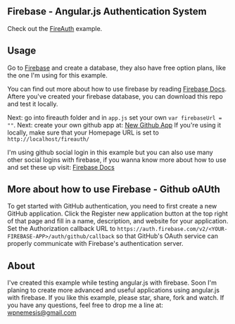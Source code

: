 ## Firebase - Angular.js Authentication System

Check out the [FireAuth](https://uloga.github.io/fireauth/#/login) example.

Usage
-----
Go to [Firebase](https://www.firebase.com/) and create a database, they also have free option plans, like the one I'm using for this example.

You can find out more about how to use firebase by reading [Firebase Docs](https://www.firebase.com/docs/).
Aftere you've created your firebase database, you can download this repo and test it locally. 

Next: go into fireauth folder and in ``` app.js ``` set your own ``` var firebaseUrl = "" ```.
Next: create your own github app at: [New Github App](https://github.com/settings/applications/new)
If you're using it locally, make sure that your Homepage URL is set to ``` http://localhost/fireauth/ ```

I'm using github social login in this example but you can also use many other social logins with firebase,
if you wanna know more about how to use and set these up visit: [Firebase Docs](https://www.firebase.com/docs/web/guide/user-auth.html)

More about how to use Firebase - Github oAUth
-----
To get started with GitHub authentication, you need to first create a new GitHub application. 
Click the Register new application button at the top right of that page and fill in a name, description,
and website for your application. Set the Authorization callback URL to ``` https://auth.firebase.com/v2/<YOUR-FIREBASE-APP>/auth/github/callback ```
so that GitHub's OAuth service can properly communicate with Firebase's authentication server.

About
----
I've created this example while testing angular.js with firebase. Soon I'm planing to create more advanced and useful applications using angular.js with firebase. If you like this example, please star, share, fork and watch.
If you have any questions, feel free to drop me a line at: wpnemesis@gmail.com 
